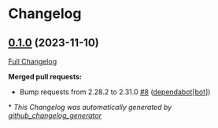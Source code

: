 # Changelog

## [0.1.0](https://github.com/dermatologist/medprompt/tree/0.1.0) (2023-11-10)

[Full Changelog](https://github.com/dermatologist/medprompt/compare/fc83e2423e149771df1e0f290d8c04f77d35e0f4...0.1.0)

**Merged pull requests:**

- Bump requests from 2.28.2 to 2.31.0 [\#8](https://github.com/dermatologist/medprompt/pull/8) ([dependabot[bot]](https://github.com/apps/dependabot))



\* *This Changelog was automatically generated by [github_changelog_generator](https://github.com/github-changelog-generator/github-changelog-generator)*

